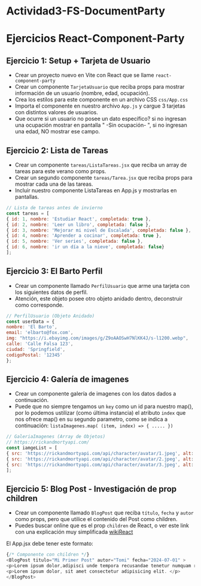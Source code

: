# Actividad3-FS-DocumentParty
# Ejercicios React-Component-Party

## Ejercicio 1: Setup + Tarjeta de Usuario

- Crear un proyecto nuevo en Vite con React que se llame `react-component-party`
- Crear un componente `TarjetaUsuario` que reciba props para mostrar información de un usuario (nombre, edad, ocupación).
- Crea los estilos para este componente en un archivo CSS `css/App.css`
- Importa el componente en nuestro archivo `App.js` y cargue 3 tarjetas con distintos valores de usuarios.
- Que ocurre si un usuario no posee un dato específico? si no ingresan una ocupación mostrar en pantalla " -Sin ocupación- ", si no ingresan una edad, NO mostrar ese campo.

## Ejercicio 2: Lista de Tareas

- Crear un componente `tareas/ListaTareas.jsx` que reciba un array de tareas para este verano como props.
- Crear un segundo componente `tareas/Tarea.jsx` que reciba props para mostrar cada una de las tareas.
- Incluir nuestro componente ListaTareas en App.js y mostrarlas en pantallas.

```js
// Lista de tareas antes de invierno
const tareas = [
{ id: 1, nombre: 'Estudiar React', completada: true },
{ id: 2, nombre: 'Leer un libro', completada: false },
{ id: 3, nombre: 'Mejorar mi nivel de Escalada', completada: false },
{ id: 4, nombre: 'Aprender a cocinar', completada: true },
{ id: 5, nombre: 'Ver series', completada: false },
{ id: 6, nombre: 'ir un día a la nieve', completada: false}
];

```

## Ejercicio 3: El Barto Perfil

- Crear un componente llamado `PerfilUsuario` que arme una tarjeta con los siguientes datos de perfil.
- Atención, este objeto posee otro objeto anidado dentro, deconstruir como corresponde.

```js
// PerfilUsuario (Objeto Anidado)
const userData = {
nombre: 'El Barto',
email: 'elbarto@fox.com',
img: "https://i.ebayimg.com/images/g/Z9oAAOSwH7NlKK4J/s-l1200.webp",
calle: 'Calle Falsa 123',
ciudad: 'Springfield',
codigoPostal: '12345'
};
```

## Ejercicio 4: Galería de imagenes

- Crear un componente galería de imagenes con los datos dados a continuación.
- Puede que no siempre tengamos un `key` como un id para nuestro map(), por lo podemos ustilizar (como última instancia) el atributo `index` que nos ofrece map() en su segundo parametro, como se indica a continuación:
`listaImagenes.map( (item, index) => { ..... })`

```js
// GaleriaImagenes (Array de Objetos)
// https://rickandmortyapi.com/
const iamgeList = [
{ src: 'https://rickandmortyapi.com/api/character/avatar/1.jpeg', alt: 'Rick Sanchez' },
{ src: 'https://rickandmortyapi.com/api/character/avatar/2.jpeg', alt: 'Morty Smith' },
{ src: 'https://rickandmortyapi.com/api/character/avatar/3.jpeg', alt: 'Summer Smith' },
];
```

## Ejercicio 5: Blog Post - Investigación de prop children

- Crear un componente llamado `BlogPost` que reciba `título`, `fecha` y `autor` como props, pero que utilice el contenido del Post como children.
- Puedes buscar online que es el prop `children` de React, o ver este link con una explicación muy simplificada [wikiReact](https://www.reactjs.wiki/que-es-y-para-que-sirve-la-prop-children-en-react)

El App.jsx debe tener este formato:
```js
{/* Componente con children */}
<BlogPost titulo="Mi Primer Post" autor="Tomi" fecha="2024-07-01" >
<p>Lorem ipsum dolor,adipisci unde tempora recusandae tenetur numquam reprehenderit id quaerat, iure magni consectetur alias neque amet, quisquam repudiandae? Saepe temporibus inventore ipsa! Praesentium!</p>
<p>Lorem ipsum dolor, sit amet consectetur adipisicing elit. </p>
</BlogPost>
```

## 
